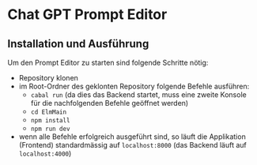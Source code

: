 # Chat GPT Prompt Editor

## Installation und Ausführung

Um den Prompt Editor zu starten sind folgende Schritte nötig:
- Repository klonen
- im Root-Ordner des geklonten Repository folgende Befehle ausführen:
    - ``cabal run`` (da dies das Backend startet, muss eine zweite Konsole für die nachfolgenden Befehle geöffnet werden)
    - ``cd ElmMain``
    - ``npm install``
    - ``npm run dev``
- wenn alle Befehle erfolgreich ausgeführt sind, so läuft die Applikation (Frontend) standardmässig auf ``localhost:8000`` (das Backend läuft auf ``localhost:4000``)